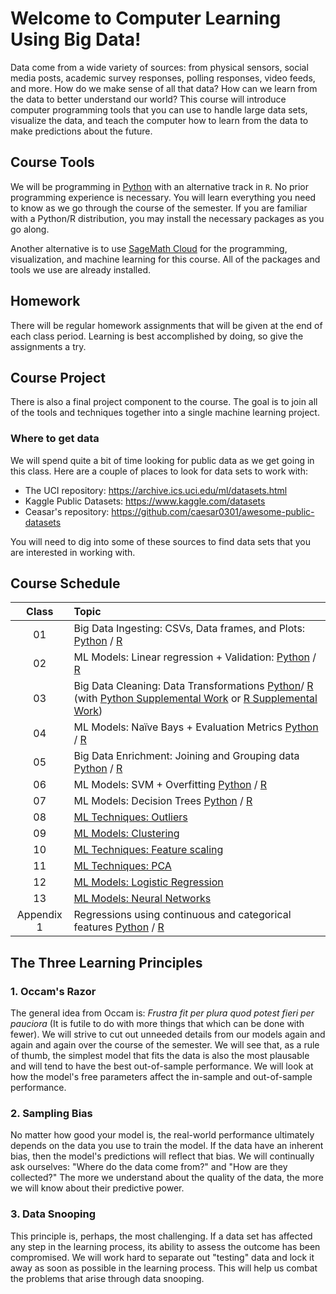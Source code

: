 # Welcome to Computer Learning Using Big Data! 

Data come from a wide variety of sources: from physical sensors, social media posts, academic survey responses, polling responses, video feeds, and more. How do we make sense of all that data? How can we learn from the data to better understand our world? This course will introduce computer programming tools that you can use to handle large data sets, visualize the data, and teach the computer how to learn from the data to make predictions about the future.

## Course Tools

We will be programming in [Python](https://www.python.org/) with an alternative track in `R`. No prior programming experience is necessary. You will learn everything you need to know as we go through the course of the semester. If you are familiar with a Python/R distribution, you may install the necessary packages as you go along.

Another alternative is to use [SageMath Cloud](https://cloud.sagemath.com) for the programming, visualization, and machine learning for this course. All of the packages and tools we use are already installed.

## Homework

There will be regular homework assignments that will be given at the end of each class period. Learning is best accomplished by doing, so give the assignments a try.

## Course Project

There is also a final project component to the course. The goal is to join all of the tools and techniques together into a single machine learning project.

### Where to get data
We will spend quite a bit of time looking for public data as we get going in this class. Here are a couple of places to look for data sets to work with:
* The UCI repository: https://archive.ics.uci.edu/ml/datasets.html
* Kaggle Public Datasets: https://www.kaggle.com/datasets
* Ceasar's repository: https://github.com/caesar0301/awesome-public-datasets

You will need to dig into some of these sources to find data sets that you are interested in working with.

## Course Schedule

| Class |Topic|
|:-:| :-----|
|01|Big Data Ingesting: CSVs, Data frames, and Plots: [Python](/Class01/Class01.ipynb) / [R](/Class01/Class01-R.ipynb)
|02|ML Models: Linear regression + Validation: [Python](/Class02/Class02.ipynb) / [R](/Class02/Class02-R.ipynb)
|03|Big Data Cleaning: Data Transformations [Python](/Class03/Class03.ipynb)/ [R](/Class03/Class03-R.ipynb) (with [Python Supplemental Work](/Class03/Class03_supplement.ipynb) or [R Supplemental Work](/Class03/Class03_supplement-R.ipynb))
|04|ML Models: Naïve Bays + Evaluation Metrics [Python](/Class04/Class04.ipynb) / [R](/Class04/Class04-R.ipynb)
|05|Big Data Enrichment: Joining and Grouping data [Python](/Class05/Class05.ipynb) / [R](/Class05/Class05-R.ipynb)
|06|ML Models: SVM + Overfitting [Python](/Class06/Class06.ipynb) / [R](/Class06/Class06-R.ipynb)
|07|ML Models: Decision Trees [Python](/Class07/Class07.ipynb) / [R](/Class07/Class07-R.ipynb)
|08|[ML Techniques: Outliers](/Class08/Class08.ipynb)
|09|[ML Models: Clustering](/Class09/Class09.ipynb)
|10|[ML Techniques: Feature scaling](/Class10/Class10.ipynb)
|11|[ML Techniques: PCA](/Class11/Class11.ipynb)
|12|[ML Models: Logistic Regression](/Class12/Class12.ipynb)
|13|[ML Models: Neural Networks](/Class13/Class13.ipynb)
|Appendix 1|Regressions using continuous and categorical features [Python](/Appendix/Categorical_regression_py.ipynb) / [R](/Appendix/Categorical_regression_R.ipynb)

## The Three Learning Principles

### 1. Occam's Razor

The general idea from Occam is: _Frustra fit per plura quod potest fieri per pauciora_ (It is futile to do with more things that which can be done with fewer). We will strive to cut out unneeded details from our models again and again and again over the course of the semester. We will see that, as a rule of thumb, the simplest model that fits the data is also the most plausable and will tend to have the best out-of-sample performance. We will look at how the model's free parameters affect the in-sample and out-of-sample performance.

### 2. Sampling Bias

No matter how good your model is, the real-world performance ultimately depends on the data you use to train the model. If the data have an inherent bias, then the model's predictions will reflect that bias. We will continually ask ourselves: "Where do the data come from?" and "How are they collected?" The more we understand about the quality of the data, the more we will know about their predictive power.

### 3. Data Snooping

This principle is, perhaps, the most challenging. If a data set has affected any step in the learning process, its ability to assess the outcome has been compromised. We will work hard to separate out "testing" data and lock it away as soon as possible in the learning process. This will help us combat the problems that arise through data snooping.
